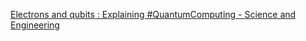 [Electrons and qubits : Explaining #QuantumComputing - Science and Engineering](https://qi.tc/qi/111607)
